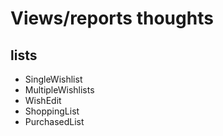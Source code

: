 # Views/reports thoughts

## lists
* SingleWishlist  
* MultipleWishlists  
* WishEdit
* ShoppingList  
* PurchasedList  
